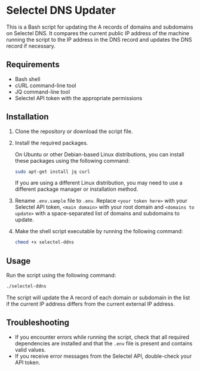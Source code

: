 # Selectel DNS Updater

This is a Bash script for updating the A records of domains and subdomains on Selectel DNS. It compares the current public IP address of the machine running the script to the IP address in the DNS record and updates the DNS record if necessary.

## Requirements

* Bash shell
* cURL command-line tool
* JQ command-line tool
* Selectel API token with the appropriate permissions

## Installation

1. Clone the repository or download the script file.
2. Install the required packages.

    On Ubuntu or other Debian-based Linux distributions, you can install these packages using the following command:

    ```bash
    sudo apt-get install jq curl
    ```

    If you are using a different Linux distribution, you may need to use a different package manager or installation method.

3. Rename `.env.sample` file to `.env`. Replace `<your token here>` with your Selectel API token, `<main domain>` with your root domain and `<domains to update>` with a space-separated list of domains and subdomains to update.

4. Make the shell script executable by running the following command:

    ```bash
    chmod +x selectel-ddns
    ```

## Usage

Run the script using the following command:

```bash
./selectel-ddns
```

The script will update the A record of each domain or subdomain in the list if the current IP address differs from the current external IP address.

## Troubleshooting

* If you encounter errors while running the script, check that all required dependencies are installed and that the `.env` file is present and contains valid values.
* If you receive error messages from the Selectel API, double-check your API token.
